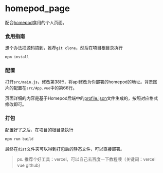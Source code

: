 # homepod_page

配合[homepod](https://github.com/youranreus/homepod)食用的个人页面。

### 食用指南

想个办法把源码搞到，推荐`git clone`，然后在项目根目录执行

```bash
npm install
```



### 配置

打开`src/main.js`，修改第38行，将api修改为你部署的homepod的地址。背景图片的配置在`src/App.vue`中的第66行。

页面详细的内容是基于Homepod后端中的[profile.json](https://github.com/youranreus/Homepod/blob/master/App/Conf/profile.json)文件生成的，按照对应格式修改即可。



### 打包

配置好了之后，在项目的根目录执行

```bash
npm run build
```

最终在`dist`文件夹可以得到打包后的静态文件，可以直接部署。



> ps. 推荐个好工具：vercel，可以自己去百度一下教程噢（关键词：vercel vue github）
